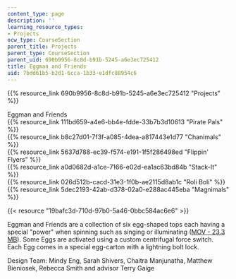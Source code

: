 ```yaml
---
content_type: page
description: ''
learning_resource_types:
- Projects
ocw_type: CourseSection
parent_title: Projects
parent_type: CourseSection
parent_uid: 690b9956-8c8d-b91b-5245-a6e3ec725412
title: Eggman and Friends
uid: 7bdd61b5-b2d1-6cca-1b33-e1dfc88954c6
---
```


{{% resource_link 690b9956-8c8d-b91b-5245-a6e3ec725412 "Projects" %}}

Eggman and Friends  
{{% resource_link 111bd659-a4e6-bb4e-fdde-33b7b3d10613 "Pirate Pals" %}}  
{{% resource_link b8c27d01-7f3f-a085-4dea-a817443e1d77 "Chanimals" %}}  
{{% resource_link 5637d788-ec39-f574-e191-1f5f286498ed "Flippin' Flyers" %}}  
{{% resource_link a0d0682d-a1ce-7166-e02d-ea1ac63bd84b "Stack-It" %}}  
{{% resource_link 026d512b-cacd-31e3-1f0b-ae2115d8ab1c "Roli Boli" %}}  
{{% resource_link 5dec2193-42ab-d378-02a0-e288ac445eba "Magnimals" %}}

{{< resource "19bafc3d-710d-97b0-5a46-0bbc584ac6e6" >}}

Eggman and Friends are a collection of six egg-shaped tops each having a special "power" when spinning such as singing or illuminating ([MOV - 23.3 MB](/ans7870/2/2.00b/s08/stella.mov)). Some Eggs are activated using a custom centrifugal force switch. Each Egg comes in a special egg-carton with a lightning bolt lock.

Design Team: Mindy Eng, Sarah Shivers, Chaitra Manjunatha, Matthew Bieniosek, Rebecca Smith and advisor Terry Gaige